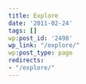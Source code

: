```yaml
---
title: Explore
date: '2011-02-24'
tags: []
wp:post_id: '2498'
wp_link: "/explore/"
wp:post_type: page
redirects:
- "/explore/"
---
```



